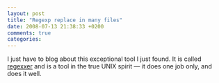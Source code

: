 ```yaml
---
layout: post
title: "Regexp replace in many files"
date: 2008-07-13 21:38:33 +0200
comments: true
categories: 
---
```


I just have to blog about this exceptional tool I just found.  It is
called [regexxer](apt://regexxer) and is a tool in the true UNIX spirit
— it does one job only, and does it well.
